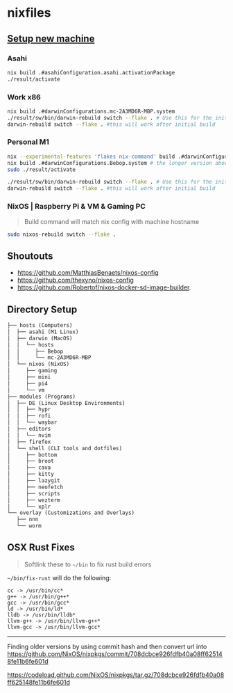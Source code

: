 # nixfiles

## [Setup new machine](docs/setup.md)

### Asahi
```bash
nix build .#asahiConfiguration.asahi.activationPackage
./result/activate
```

### Work x86
```bash
nix build .#darwinConfigurations.mc-2A3MD6R-MBP.system
./result/sw/bin/darwin-rebuild switch --flake . # Use this for the initial build
darwin-rebuild switch --flake . #this will work after initial build
```

### Personal M1
```bash
nix --experimental-features 'flakes nix-command' build .#darwinConfigurations.Bebop.system
nix build .#darwinConfigurations.Bebop.system # the longer version above might be neede for initial install
sudo ./result/activate

./result/sw/bin/darwin-rebuild switch --flake . # Use this for the initial build
darwin-rebuild switch --flake . #this will work after initial build
```

### NixOS | Raspberry Pi & VM & Gaming PC

> Build command will match nix config with machine hostname

```bash
sudo nixos-rebuild switch --flake .
```

## Shoutouts
- https://github.com/MatthiasBenaets/nixos-config
- https://github.com/thexyno/nixos-config
- https://github.com/Robertof/nixos-docker-sd-image-builder.

## Directory Setup

```txt
├── hosts (Computers)
│  ├── asahi (M1 Linux)
│  ├── darwin (MacOS)
│  │  └── hosts
│  │     ├── Bebop
│  │     └── mc-2A3MD6R-MBP
│  └── nixos (NixOS)
│     ├── gaming
│     ├── mini
│     ├── pi4
│     └── vm
├── modules (Programs)
│  ├── DE (Linux Desktop Environments)
│  │  ├── hypr
│  │  ├── rofi
│  │  └── waybar
│  ├── editors
│  │  └── nvim
│  ├── firefox
│  └── shell (CLI tools and dotfiles)
│     ├── bottom
│     ├── broot
│     ├── cava
│     ├── kitty
│     ├── lazygit
│     ├── neofetch
│     ├── scripts
│     ├── wezterm
│     └── xplr
└── overlay (Customizations and Overlays)
   ├── nnn
   └── worm
```

## OSX Rust Fixes

> Softlink these to `~/bin` to fix rust build errors

`~/bin/fix-rust` will do the following:

```
cc -> /usr/bin/cc*
g++ -> /usr/bin/g++*
gcc -> /usr/bin/gcc*
ld -> /usr/bin/ld*
lldb -> /usr/bin/lldb*
llvm-g++ -> /usr/bin/llvm-g++*
llvm-gcc -> /usr/bin/llvm-gcc*
```

---
Finding older versions by using commit hash and then convert url into 
https://github.com/NixOS/nixpkgs/commit/708dcbce926fdfb40a08ff625148fe11b6fe601d

https://codeload.github.com/NixOS/nixpkgs/tar.gz/708dcbce926fdfb40a08ff625148fe11b6fe601d
